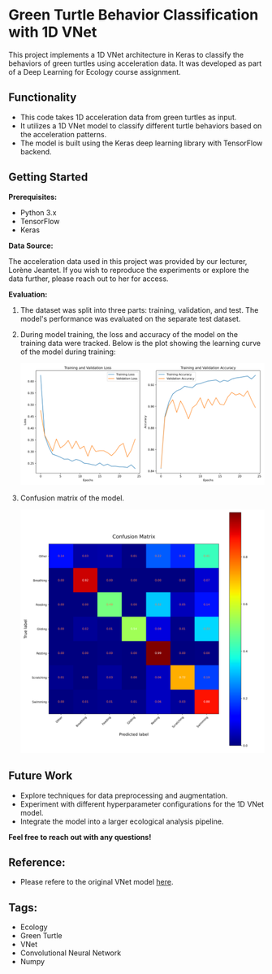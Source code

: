 # Green Turtle Behavior Classification with 1D VNet

This project implements a 1D VNet architecture in Keras to classify the behaviors of green turtles using acceleration data. It was developed as part of a Deep Learning for Ecology course assignment. 

## Functionality

* This code takes 1D acceleration data from green turtles as input.
* It utilizes a 1D VNet model to classify different turtle behaviors based on the acceleration patterns.
* The model is built using the Keras deep learning library with TensorFlow backend.

## Getting Started

**Prerequisites:**

* Python 3.x
* TensorFlow
* Keras


**Data Source:**

The acceleration data used in this project was provided by our lecturer, Lorène Jeantet. If you wish to reproduce the experiments or explore the data further, please reach out to her for access.


**Evaluation:**

1. The dataset was split into three parts: training, validation, and test. The model's performance was evaluated on the separate test dataset.

2. During model training, the loss and accuracy of the model on the training data were tracked. Below is the plot showing the learning curve of the model during training:

   ![Training Progress](Image/history.svg)

3. Confusion matrix of the model.

    ![confusion matrix](Image/confusion_matrix.svg)


## Future Work

* Explore techniques for data preprocessing and augmentation.
* Experiment with different hyperparameter configurations for the 1D VNet model.
* Integrate the model into a larger ecological analysis pipeline.

**Feel free to reach out with any questions!**

## Reference:

* Please refere to the original VNet model [here](https://arxiv.org/abs/1606.04797).

## Tags:

* Ecology
* Green Turtle
* VNet
* Convolutional Neural Network
* Numpy 

